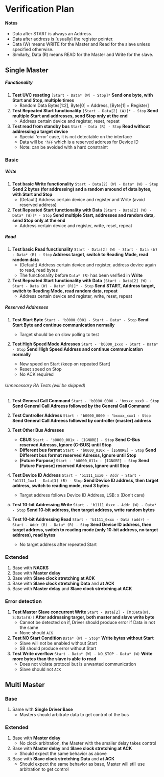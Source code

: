 # Verification Plan

#### Notes
- Data after START is always an Address.
- Data after address is [usually] the register pointer.
- Data (W) means WRITE for the Master and Read for the slave unless specified otherwise.
- Similarly, Data (R) means READ for the Master and Write for the slave.

## Single Master

##### Functionality
1. __Test UVC reseting__ `[Start - Data* (W) - Stop]*`
    __Send one byte, with Start and Stop, multiple times__
    - Random Data Bytes[1:2], Byte[0] = Address, [Byte[1] = Register]
1. __Test Repeated Start functionality__ `[Start - Data[2] (W)]* - Stop`
    __Send multiple Start and addresses, send Stop only at the end__
    - Address certain device and register, reset, repeat
1. __Test read from standby bus__ `Start - Data (R) - Stop`
    __Read without addressing a target device__
    - Special 'error' case, it is not detectable on the interface
    - Data will be `'hFF` which is a reserved address for Device ID
    - Note: can be avoided with a hard constraint
<!--
1. __Test Read without selecting register__ `Start - Data (W) - Data* (R) - Stop`
    __Adress target to read directly, read bytes sent__
    - Not used but technically it should work and does not violate the protocol
    - Should expect unexpected behavior from a DUT or in a real application
-->

### Basic
##### Write
1. __Test basic Write functionality__ `Start - Data[2] (W) - Data* (W) - Stop`
    __Send 2 bytes (for addressing) and a random amound of data bytes, with Start and Stop__
    - (Default) Address certain device and register and Write (avoid reserved address)
1. __Test Repeated Start functionality with Data__ `[Start - Data[2] (W) - Data* (W)]* - Stop`
    __Send multiple Start, addresses and random data, send Stop only at the end__
    - Address certain device and register, write, reset, repeat

##### Read
1. __Test basic Read functionality__ `Start - Data[2] (W) - Start - Data (W) - Data* (R) - Stop`
    __Address target, switch to Reading Mode, read random data__
    - (Default) Address certain device and register, address device again to read, read bytes
    - The functionality before `Data* (R)` has been verified in __Write__
1. __Test Repeated Start functionality with Data__ `[Start - Data[2] (W) - Start - Data (W) - Data* (R)]* - Stop`
    __Send START, Address target, switch to Reading Mode, read random data, repeat__
    - Address certain device and register, write, reset, repeat

##### Reserved Addresses
1. __Test Start Byte__ `Start - 'b0000_0001 - Start - Data* - Stop`
  __Send Start Byte and continue communication normally__
    - Target should be on slow polling to test

1. __Test High Speed Mode Adresses__ `Start - 'b0000_1xxx - Start - Data* - Stop`
    __Send High Speed Address and continue communication normally__
    - New speed on Start (keep on repeated Start)
    - Reset speed on Stop
    - No ACK required

###### Unnecessary RA Tests (will be skipped)
1. __Test General Call Command__ `Start - 'b0000_0000 - 'bxxxx_xxx0 - Stop`
  __Send General Call Adreess followed by the General Call Command__

1. __Test Controller Address__ `Start - 'b0000_0000 - 'bxxxx_xxx1 - Stop`
  __Send General Call Adreess followed by controller (master) address__

1. __Test Other Bus Adresses__
    - __CBUS__ `Start - 'b0000_001x - [IGNORE] - Stop`
    __Send C-Bus reserved Adresss, Ignore (C-BUS) until Stop__
    - __Different bus format__ `Start - 'b0000_010x - [IGNORE] - Stop`
    __Send Different bus format reserved Adresss, Ignore until Stop__
    - __[Future Purpose]__ `Start - 'b0000_011x - [IGNORE] - Stop`
    __Send [Future Purpose] reserved Adresss, Ignore until Stop__

1. __Test Device ID Address__ `Start - 'b1111_1xx0 - Addr - Start - 'b1111_1xx1 - Data[3] (R) - Stop`
  __Send Device ID address, then target address, switch to reading mode, read 3 bytes__
    - Target address follows Device ID Address, LSB: x (Don't care)

1. __Test 10-bit Addressing Write__ `Start - 'b1111_0xxx - Addr (W) - Data* - Stop`
    __Send 10-bit address, then target address, write random bytes__

1. __Test 10-bit Addressing Read__ `Start - 'b1111_0xxx - Data (addr) -  Start - Addr (R) - Data* (R) - Stop`
    __Send Device ID address, then target address, switch to reading mode (only 10-bit address, no target address), read bytes__
    - No target address after repeated Start

### Extended
1. Base with __NACKS__
1. Base with __Master delay__
1. Base with __Slave clock stretching at ACK__
1. Base with __Slave clock stretching Data__ and __at ACK__
1. Base with __Master delay__ and __Slave clock stretching at ACK__

### Error detection

1. __Test Master Slave concurrent Write__ `Start - Data[2] - [M:Data(W), S:Data(W)]`
    __After addressing targer, both master and slave write byte__
    - Cannot be detected on if, Driver should produce error if Data in not the same
    - None should `ACK`
1. __Test NO Start Condition__ `Data* (W) - Stop*`
    __Write bytes without Start__
    - Slave will not be enabled without Start
    - SB should produce error without Start
1. __Test Write overflow__ `Start - Data* (W) - NO_STOP - Data* (W)`
    __Write more bytes than the slave is able to read__
    - Does not violate protocol but is unwanted communication
    - Slave should not `ACK`

## Multi Master

### Base

1. Same with __Single Driver Base__
    - Masters should arbitrate data to get control of the bus

### Extended

1. Base with __Master delay__
    - No clock arbitration, the Master with the smaller delay takes control
1. Base with __Master delay__ and __Slave clock stretching at ACK__
    - Should expect the same behavior as above
1. Base with __Slave clock stretching Data__ and __at ACK__
    - Should expect the same behavior as base, Master will still use arbitration to get control